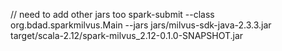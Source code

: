 
// need to add other jars too
spark-submit --class org.bdad.sparkmilvus.Main --jars jars/milvus-sdk-java-2.3.3.jar target/scala-2.12/spark-milvus_2.12-0.1.0-SNAPSHOT.jar
